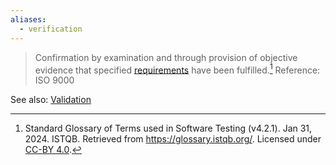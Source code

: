```yaml
---
aliases:
  - verification
---
```

> Confirmation by examination and through provision of objective evidence that specified [requirements](Requirement.md) have been fulfilled.[^1]
> Reference: ISO 9000

See also: [Validation](Validation.md)

[^1]: Standard Glossary of Terms used in Software Testing (v4.2.1). Jan 31, 2024. ISTQB. Retrieved from https://glossary.istqb.org/. Licensed under [CC-BY 4.0](https://creativecommons.org/licenses/by/4.0/).